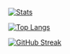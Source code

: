 
[![Stats](https://github-readme-stats.vercel.app/api?username=sanG-github&show_icons=true&theme=dracula)](https://github.com/anuraghazra/github-readme-stats)

[![Top Langs](https://github-readme-stats.vercel.app/api/top-langs/?username=sanG-github&theme=dracula&layout=compact)](https://github.com/anuraghazra/github-readme-stats)


[![GitHub Streak](https://github-readme-streak-stats.herokuapp.com/?user=sanG-github&theme=dracula)](https://git.io/streak-stats)